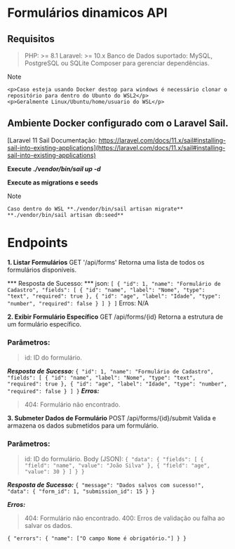 
# Formulários dinamicos API

## Requisitos

> PHP: >= 8.1
> Laravel: >= 10.x
> Banco de Dados suportado: MySQL, PostgreSQL ou SQLite
> Composer para gerenciar dependências.

>[!NOTE]
    <p>Caso esteja usando Docker destop para windows é necessário clonar o repositório para dentro do Ubunto do WSL2</p>
    <p>Geralmente Linux/Ubuntu/home/usuario do WSL</p>

 

## Ambiente Docker configurado com o Laravel Sail.

[Laravel 11 Sail Documentação: https://laravel.com/docs/11.x/sail#installing-sail-into-existing-applications](https://laravel.com/docs/11.x/sail#installing-sail-into-existing-applications)

**Execute**
***./vendor/bin/sail up -d***


**Execute as migrations e seeds**
>[!NOTE]
    Caso dentro do WSL **./vendor/bin/sail artisan migrate** **./vendor/bin/sail artisan db:seed**


# Endpoints

**1. Listar Formulários**
GET '/api/forms'
    Retorna uma lista de todos os formulários disponíveis.

*** Resposta de Sucesso: ***
json:
`` [
    {
        "id": 1,
        "name": "Formulário de Cadastro",
        "fields": [
            {
                "id": "name",
                "label": "Nome",
                "type": "text",
                "required": true
            },
            {
                "id": "age",
                "label": "Idade",
                "type": "number",
                "required": false
            }
        ]
    }
] ``
Erros: N/A


**2. Exibir Formulário Específico**
GET /api/forms/{id}
    Retorna a estrutura de um formulário específico.

### Parâmetros:

> id: ID do formulário.

***Resposta de Sucesso:***
`` {
    "id": 1,
    "name": "Formulário de Cadastro",
    "fields": [
        {
            "id": "name",
            "label": "Nome",
            "type": "text",
            "required": true
        },
        {
            "id": "age",
            "label": "Idade",
            "type": "number",
            "required": false
        }
    ]
} ``
***Erros:***
> 404: Formulário não encontrado.


**3. Submeter Dados de Formulário**
POST /api/forms/{id}/submit
    Valida e armazena os dados submetidos para um formulário.

### Parâmetros:

> id: ID do formulário.
> Body (JSON):
`` {
    "data": {
        "fields": [
            {
                "field": "name",
                "value": "João Silva"
            },
            {
                "field": "age",
                "value": 30
            }
        ]
    }
} ``

***Resposta de Sucesso:***
`` {
    "message": "Dados salvos com sucesso!",
    "data": {
        "form_id": 1,
        "submission_id": 15
    }
} ``

***Erros:***
> 404: Formulário não encontrado.
> 400: Erros de validação ou falha ao salvar os dados.

`` {
    "errors": {
        "name": ["O campo Nome é obrigatório."]
    }
} ``